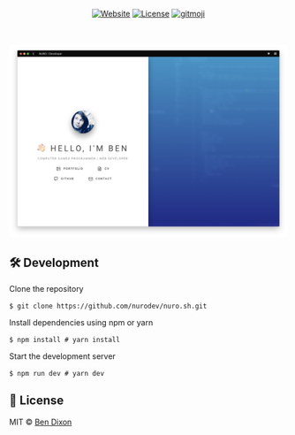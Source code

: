 <div align="center">

[![Website](https://img.shields.io/badge/%20%F0%9F%8F%A1%20website-0072ff.svg?longCache=true&style=for-the-badge)](https://nuro.dev) 
[![License](https://img.shields.io/badge/-mit-red.svg?longCache=true&style=for-the-badge)](http://www.gnu.org/licenses/) 
[![gitmoji](https://img.shields.io/badge/-%20%F0%9F%98%9C%20%F0%9F%98%8D-FFDD67.svg?longCache=true&style=for-the-badge)](https://gitmoji.carloscuesta.me/)

<br />
<br />

<img alt='Website' src="screenshot.png" />

</div>

## 🛠 Development

Clone the repository
```shell
$ git clone https://github.com/nurodev/nuro.sh.git
```

Install dependencies using npm or yarn
```shell
$ npm install # yarn install 
```

Start the development server
```shell
$ npm run dev # yarn dev
```

## 📄 License

MIT © [Ben Dixon](https://github.com/nurodev/nuro.sh/blob/master/LICENSE)
